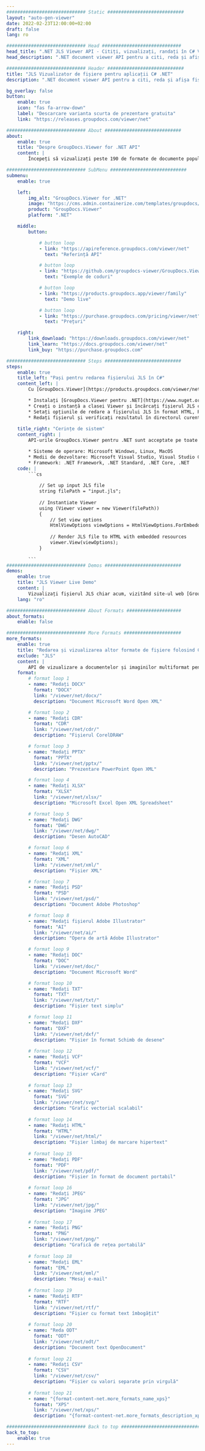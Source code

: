 ```yaml
---
############################# Static ############################
layout: "auto-gen-viewer"
date: 2022-02-23T12:00:00+02:00
draft: false
lang: ro

############################# Head #############################
head_title: ".NET JLS Viewer API - Citiți, vizualizați, randați în C# VB.NET"
head_description: ".NET document viewer API pentru a citi, reda și afișa JLS în orice tip de aplicații C#, ASP.NET, VB.NET și .NET Core."

############################# Header ############################
title: "JLS Vizualizator de fișiere pentru aplicații C# .NET" 
description: ".NET document viewer API pentru a citi, reda și afișa fișierul JLS în orice tip de aplicații C#, ASP.NET, VB.NET și .NET Core. Vizualizați fișierele redate cu formatare și aspect adevărat în HTML5, PDF sau ca imagine folosind câteva rânduri de cod." 

bg_overlay: false
button:
    enable: true
    icon: "fas fa-arrow-down"
    label: "Descarcare varianta scurta de prezentare gratuita"
    link: "https://releases.groupdocs.com/viewer/net"

############################# About ############################
about:
    enable: true
    title: "Despre GroupDocs.Viewer for .NET API" 
    content: |
        Începeți să vizualizați peste 190 de formate de documente populare în aplicațiile dvs. .NET folosind GroupDocs.Viewer pentru API-urile .NET adăugând câteva linii de cod. Dezvoltatorii pot afișa cu ușurință PDF, Procesare de text, Foaie de calcul Excel, Prezentare, Visio, Proiect, Outlook și multe alte formate de document populare în moduri HTML5, imagine sau PDF. Redarea documentului este rapidă, identică cu fișierul sursă original și nu necesită instalarea de software suplimentar sau alte biblioteci externe.

############################# SubMenu ############################
submenu:
    enable: true

    left:
        img_alt: "GroupDocs.Viewer for .NET"
        image: "https://cms.admin.containerize.com/templates/groupdocs/images/product-logos/90x90-noborder/groupdocs-viewer-net.png"
        product: "GroupDocs.Viewer"
        platform: ".NET"

    middle:
        button:

            # button loop
            - link: "https://apireference.groupdocs.com/viewer/net"
              text: "Referință API"

            # button loop
            - link: "https://github.com/groupdocs-viewer/GroupDocs.Viewer-for-.NET"
              text: "Exemple de coduri"

            # button loop
            - link: "https://products.groupdocs.app/viewer/family"
              text: "Demo live"

            # button loop
            - link: "https://purchase.groupdocs.com/pricing/viewer/net"
              text: "Prețuri"

    right:
        link_download: "https://downloads.groupdocs.com/viewer/net"
        link_learn: "https://docs.groupdocs.com/viewer/net"
        link_buy: "https://purchase.groupdocs.com"

############################# Steps ############################
steps:
    enable: true
    title_left: "Pași pentru redarea fișierului JLS în C#" 
    content_left: |
        Cu [GroupDocs.Viewer](https://products.groupdocs.com/viewer/net/) puteți randa JLS în HTML, JPEG, PNG sau PDF în câțiva pași.

        * Instalați [GroupDocs.Viewer pentru .NET](https://www.nuget.org/packages/groupdocs.viewer) folosind managerul de pachete preferat. 
        * Creați o instanță a clasei Viewer și încărcați fișierul JLS cu calea completă. 
        * Setați opțiunile de redare a fișierului JLS în format HTML, PNG, JPEG sau PDF. 
        * Redați fișierul și verificați rezultatul în directorul curent. 
        
    title_right: "Cerințe de sistem" 
    content_right: |
        API-urile GroupDocs.Viewer pentru .NET sunt acceptate pe toate platformele și sistemele de operare majore. Înainte de a executa codul de mai jos, vă rugăm să vă asigurați că aveți următoarele cerințe preliminare instalate pe sistemul dumneavoastră.

        * Sisteme de operare: Microsoft Windows, Linux, MacOS 
        * Medii de dezvoltare: Microsoft Visual Studio, Visual Studio Code, .NET CLI 
        * Framework: .NET Framework, .NET Standard, .NET Core, .NET 
    code: |
        ```cs
                        
            // Set up input JLS file
            string filePath = "input.jls";
        
            // Instantiate Viewer
            using (Viewer viewer = new Viewer(filePath))
            {
            	// Set view options 
            	HtmlViewOptions viewOptions = HtmlViewOptions.ForEmbeddedResources();
                    
            	// Render JLS file to HTML with embedded resources
            	viewer.View(viewOptions);
            }
             
        ```
############################# Demos ############################
demos:
    enable: true
    title: "JLS Viewer Live Demo"
    content: |
        Vizualizați fișierul JLS chiar acum, vizitând site-ul web [GroupDocs.Viewer Online Apps](https://products.groupdocs.app/viewer/jls).
    lang: "ro"

############################# About Formats ####################
about_formats:
    enable: false

############################# More Formats #####################
more_formats:
    enable: true
    title: "Redarea și vizualizarea altor formate de fișiere folosind C#"
    exclude: "JLS"
    content: |
        API de vizualizare a documentelor și imaginilor multiformat pentru .NET. Vizualizați câteva dintre formatele de fișiere populare de mai jos, fără niciun vizualizator extern.
    format: 
        # format loop 1
        - name: "Redați DOCX"
          format: "DOCX"
          link: "/viewer/net/docx/"
          description: "Document Microsoft Word Open XML" 

        # format loop 2
        - name: "Redați CDR" 
          format: "CDR"
          link: "/viewer/net/cdr/"
          description: "Fișierul CorelDRAW" 

        # format loop 3
        - name: "Redați PPTX"
          format: "PPTX"
          link: "/viewer/net/pptx/"
          description: "Prezentare PowerPoint Open XML" 

        # format loop 4
        - name: "Redați XLSX"
          format: "XLSX"
          link: "/viewer/net/xlsx/"
          description: "Microsoft Excel Open XML Spreadsheet" 

        # format loop 5
        - name: "Redați DWG"
          format: "DWG"
          link: "/viewer/net/dwg/"
          description: "Desen AutoCAD"

        # format loop 6
        - name: "Redați XML"
          format: "XML"
          link: "/viewer/net/xml/"
          description: "Fișier XML"

        # format loop 7
        - name: "Redați PSD"
          format: "PSD"
          link: "/viewer/net/psd/"
          description: "Document Adobe Photoshop"

        # format loop 8
        - name: "Redați fișierul Adobe Illustrator"
          format: "AI"
          link: "/viewer/net/ai/"
          description: "Opera de artă Adobe Illustrator"

        # format loop 9
        - name: "Redați DOC"
          format: "DOC"
          link: "/viewer/net/doc/"
          description: "Document Microsoft Word" 

        # format loop 10
        - name: "Redați TXT" 
          format: "TXT"
          link: "/viewer/net/txt/"
          description: "Fișier text simplu" 

        # format loop 11
        - name: "Redați DXF" 
          format: "DXF"
          link: "/viewer/net/dxf/"
          description: "Fișier în format Schimb de desene"  
          
        # format loop 12
        - name: "Redați VCF"
          format: "VCF"
          link: "/viewer/net/vcf/"
          description: "Fișier vCard"  
              
        # format loop 13
        - name: "Redați SVG"
          format: "SVG"
          link: "/viewer/net/svg/"
          description: "Grafic vectorial scalabil" 
          
        # format loop 14
        - name: "Redați HTML"
          format: "HTML"
          link: "/viewer/net/html/"
          description: "Fișier limbaj de marcare hipertext" 
          
        # format loop 15
        - name: "Redați PDF"
          format: "PDF"
          link: "/viewer/net/pdf/"
          description: "Fișier în format de document portabil"
          
        # format loop 16
        - name: "Redați JPEG"
          format: "JPG"
          link: "/viewer/net/jpg/"
          description: "Imagine JPEG"
          
        # format loop 17
        - name: "Redați PNG"
          format: "PNG"
          link: "/viewer/net/png/"
          description: "Grafică de rețea portabilă" 
          
        # format loop 18
        - name: "Redați EML"
          format: "EML"
          link: "/viewer/net/eml/"
          description: "Mesaj e-mail" 
          
        # format loop 19
        - name: "Redați RTF"
          format: "RTF"
          link: "/viewer/net/rtf/"
          description: "Fișier cu format text îmbogățit" 
          
        # format loop 20
        - name: "Reda ODT"
          format: "ODT"
          link: "/viewer/net/odt/"
          description: "Document text OpenDocument" 
          
        # format loop 21
        - name: "Redați CSV"
          format: "CSV"
          link: "/viewer/net/csv/"
          description: "Fișier cu valori separate prin virgulă" 
          
        # format loop 21
        - name: "{format-content-net.more_formats_name_xps}"
          format: "XPS"
          link: "/viewer/net/xps/"
          description: "{format-content-net.more_formats_description_xps}" 

############################# Back to top ###############################
back_to_top:
    enable: true
---
```

